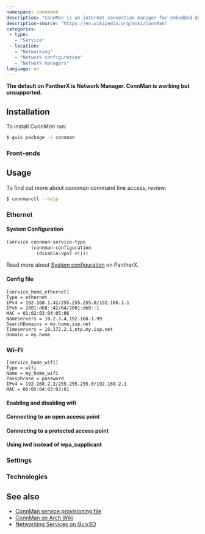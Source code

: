 ```yaml
---
namespace: connmann
description: "ConnMan is an internet connection manager for embedded devices running the Linux operating system. The Connection Manager is designed to be slim and to use as few resources as possible, so it can be easily integrated. It is a fully modular system that can be extended, through plug-ins, to support all kinds of wired or wireless technologies. Also, configuration methods, like DHCP and domain name resolving, are implemented using plug-ins. The plug-in approach allows for easy adaption and modification for various use cases."
description-source: "https://en.wikipedia.org/wiki/ConnMan"
categories:
 - type:
   - "Service"
 - location:
   - "Networking"
   - "Network configuration"
   - "Network managers"
language: en
---
```


**The default on PantherX is Network Manager. ConnMan is working but unsupported.**

## Installation

To install _ConnMan_ run:

```bash
$ guix package -i connman
```

### Front-ends

## Usage

To find out more about _connman_ command line access, review:

```bash
$ connmanctl --help
```

### Ethernet

#### System Configuration

```scheme
(service connman-service-type
         (connman-configuration
           (disable-vpn? #t)))
```

Read more about [System configuration](System-configuration) on PantherX.

#### Config file

```
[service_home_ethernet]
Type = ethernet
IPv4 = 192.168.1.42/255.255.255.0/192.168.1.1
IPv6 = 2001:db8::42/64/2001:db8::1
MAC = 01:02:03:04:05:06
Nameservers = 10.2.3.4,192.168.1.99
SearchDomains = my.home,isp.net
Timeservers = 10.172.2.1,ntp.my.isp.net
Domain = my.home
```

### Wi-Fi

```
[service_home_wifi]
Type = wifi
Name = my_home_wifi
Passphrase = password
IPv4 = 192.168.2.2/255.255.255.0/192.168.2.1
MAC = 06:05:04:03:02:01
```

#### Enabling and disabling wifi

#### Connecting to an open access point

#### Connecting to a protected access point

#### Using iwd instead of wpa_supplicant

### Settings

### Technologies

## See also

- [ConnMan service provisioning file](https://manpages.debian.org/testing/connman/connman-service.config.5.en.html)
- [ConnMan on Arch Wiki](https://wiki.archlinux.org/index.php/ConnMan#Wi-Fi)
- [Networking Services on GuixSD](https://www.gnu.org/software/guix/manual/en/html_node/Networking-Services.html)